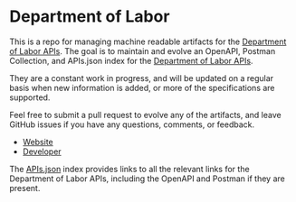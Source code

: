 # Department of LaborThis is a repo for managing machine readable artifacts for the [Department of Labor APIs](http://dol.gov). The goal is to maintain and evolve an OpenAPI, Postman Collection, and APIs.json index for the [Department of Labor APIs](http://dol.gov).They are a constant work in progress, and will be updated on a regular basis when new information is added, or more of the specifications are supported.Feel free to submit a pull request to evolve any of the artifacts, and leave GitHub issues if you have any questions, comments, or feedback.- [Website](http://dol.gov)- [Developer](http://dol.gov)The [APIs.json](https://github.com/api-evangelist/department-of-labor/blob/master/apis.json) index provides links to all the relevant links for the Department of Labor APIs, including the OpenAPI and Postman if they are present.